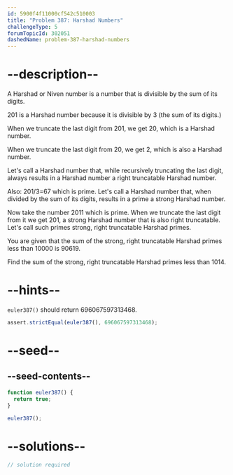 ```yaml
---
id: 5900f4f11000cf542c510003
title: "Problem 387: Harshad Numbers"
challengeType: 5
forumTopicId: 302051
dashedName: problem-387-harshad-numbers
---
```


# --description--

A Harshad or Niven number is a number that is divisible by the sum of its digits.

201 is a Harshad number because it is divisible by 3 (the sum of its digits.)

When we truncate the last digit from 201, we get 20, which is a Harshad number.

When we truncate the last digit from 20, we get 2, which is also a Harshad number.

Let's call a Harshad number that, while recursively truncating the last digit, always results in a Harshad number a right truncatable Harshad number.

Also: 201/3=67 which is prime. Let's call a Harshad number that, when divided by the sum of its digits, results in a prime a strong Harshad number.

Now take the number 2011 which is prime. When we truncate the last digit from it we get 201, a strong Harshad number that is also right truncatable. Let's call such primes strong, right truncatable Harshad primes.

You are given that the sum of the strong, right truncatable Harshad primes less than 10000 is 90619.

Find the sum of the strong, right truncatable Harshad primes less than 1014.

# --hints--

`euler387()` should return 696067597313468.

```js
assert.strictEqual(euler387(), 696067597313468);
```

# --seed--

## --seed-contents--

```js
function euler387() {
  return true;
}

euler387();
```

# --solutions--

```js
// solution required
```
